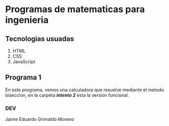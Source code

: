 # Programas de matematicas para ingenieria
## Tecnologias usuadas
1. HTML
2. CSS
3. JavaScript

## Programa 1
En este programa, vemos una calculadora que resuelve mediante el metodo biseccion, en la carpeta ***intento 2*** esta la version funcional.



### DEV
Jaime Eduardo Grimaldo Moreno
